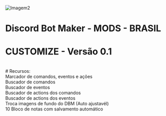 ![Imagem2](https://user-images.githubusercontent.com/43226244/131952818-12cb8eb1-0337-40e0-a1c8-0cdb3ee3cebb.png)
# Discord Bot Maker - MODS - BRASIL

# CUSTOMIZE - Versão 0.1
<br>
# Recursos:<br>
Marcador de comandos, eventos e ações<br>
Buscador de comandos<br>
Buscador de eventos<br>
Buscador de actions dos comandos<br>
Buscador de actions dos eventos<br>
Troca imagens de fundo do DBM (Auto ajustavél)<br>
10 Bloco de notas com salvamento automático<br><br>
